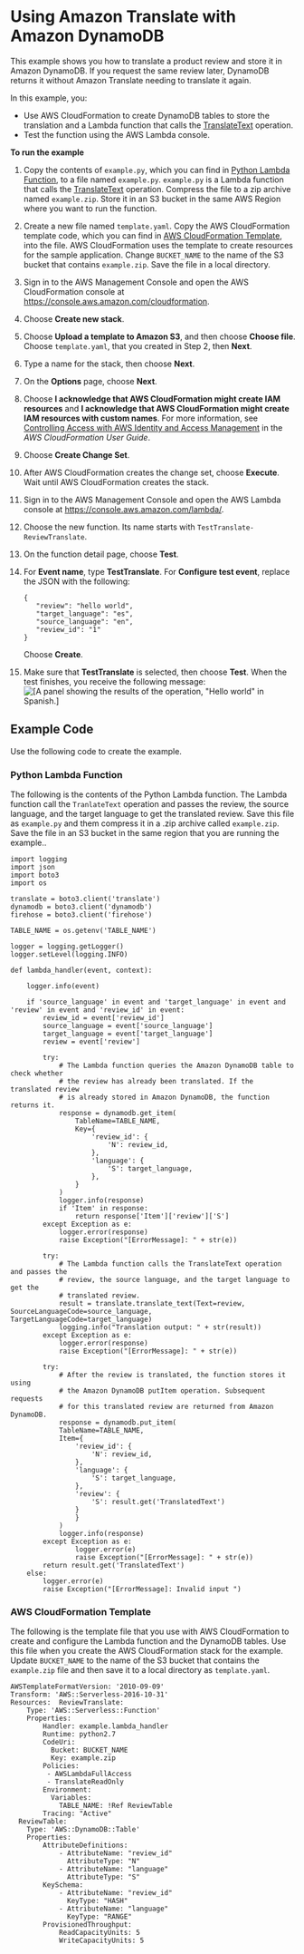 # Using Amazon Translate with Amazon DynamoDB<a name="examples-ddb"></a>

This example shows you how to translate a product review and store it in Amazon DynamoDB\. If you request the same review later, DynamoDB returns it without Amazon Translate needing to translate it again\. 

In this example, you:
+ Use AWS CloudFormation to create DynamoDB tables to store the translation and a Lambda function that calls the [TranslateText](API_TranslateText.md) operation\.
+ Test the function using the AWS Lambda console\.

**To run the example**

1.  Copy the contents of `example.py`, which you can find in [Python Lambda Function](#examples-ddb-code-lambda), to a file named `example.py`\. `example.py` is a Lambda function that calls the [TranslateText](API_TranslateText.md) operation\. Compress the file to a zip archive named `example.zip`\. Store it in an S3 bucket in the same AWS Region where you want to run the function\. 

1. Create a new file named `template.yaml`\. Copy the AWS CloudFormation template code, which you can find in [AWS CloudFormation Template](#examples-ddb-code-yaml), into the file\. AWS CloudFormation uses the template to create resources for the sample application\. Change `BUCKET_NAME` to the name of the S3 bucket that contains `example.zip`\. Save the file in a local directory\. 

1. Sign in to the AWS Management Console and open the AWS CloudFormation console at [https://console\.aws\.amazon\.com/cloudformation](https://console.aws.amazon.com/cloudformation/)\.

1. Choose **Create new stack**\.

1. Choose **Upload a template to Amazon S3**, and then choose **Choose file**\. Choose `template.yaml`, that you created in Step 2, then **Next**\.

1. Type a name for the stack, then choose **Next**\. 

1. On the **Options** page, choose **Next**\.

1. Choose **I acknowledge that AWS CloudFormation might create IAM resources** and **I acknowledge that AWS CloudFormation might create IAM resources with custom names**\. For more information, see [Controlling Access with AWS Identity and Access Management](http://docs.aws.amazon.com/AWSCloudFormation/latest/UserGuide/using-iam-template.html) in the *AWS CloudFormation User Guide*\.

1. Choose **Create Change Set**\.

1. After AWS CloudFormation creates the change set, choose **Execute**\. Wait until AWS CloudFormation creates the stack\.

1. Sign in to the AWS Management Console and open the AWS Lambda console at [https://console\.aws\.amazon\.com/lambda/](https://console.aws.amazon.com/lambda/)\.

1. Choose the new function\. Its name starts with `TestTranslate-ReviewTranslate`\.

1. On the function detail page, choose **Test**\.

1. For **Event name**, type **TestTranslate**\. For **Configure test event**, replace the JSON with the following:

   ```
   {
      "review": "hello world",
      "target_language": "es",
      "source_language": "en",
      "review_id": "1"
   }
   ```

   Choose **Create**\.

1. Make sure that **TestTranslate** is selected, then choose **Test**\. When the test finishes, you receive the following message:  
![\[A panel showing the results of the operation, "Hello world" in Spanish.\]](http://docs.aws.amazon.com/translate/latest/dg/images/example-3-results.png)

## Example Code<a name="examples-ddb-code"></a>

Use the following code to create the example\.

### Python Lambda Function<a name="examples-ddb-code-lambda"></a>

The following is the contents of the Python Lambda function\. The Lambda function call the `TranlateText` operation and passes the review, the source language, and the target language to get the translated review\. Save this file as `example.py` and them compress it in a \.zip archive called `example.zip`\. Save the file in an S3 bucket in the same region that you are running the example\.\.

```
import logging
import json
import boto3
import os

translate = boto3.client('translate')
dynamodb = boto3.client('dynamodb')
firehose = boto3.client('firehose')

TABLE_NAME = os.getenv('TABLE_NAME')

logger = logging.getLogger()
logger.setLevel(logging.INFO)

def lambda_handler(event, context):

    logger.info(event)

    if 'source_language' in event and 'target_language' in event and 'review' in event and 'review_id' in event:
        review_id = event['review_id']
        source_language = event['source_language']
        target_language = event['target_language']
        review = event['review']

        try:
            # The Lambda function queries the Amazon DynamoDB table to check whether 
            # the review has already been translated. If the translated review 
            # is already stored in Amazon DynamoDB, the function returns it.
            response = dynamodb.get_item(
                TableName=TABLE_NAME,
                Key={
                    'review_id': {
                        'N': review_id,
                    },
                    'language': {
                        'S': target_language,
                    },
                }
            )
            logger.info(response)
            if 'Item' in response:
                return response['Item']['review']['S']
        except Exception as e:
            logger.error(response)
            raise Exception("[ErrorMessage]: " + str(e))

        try:
            # The Lambda function calls the TranslateText operation and passes the 
            # review, the source language, and the target language to get the 
            # translated review. 
            result = translate.translate_text(Text=review, SourceLanguageCode=source_language, TargetLanguageCode=target_language)
            logging.info("Translation output: " + str(result))
        except Exception as e:
            logger.error(response)
            raise Exception("[ErrorMessage]: " + str(e))

        try:
            # After the review is translated, the function stores it using
            # the Amazon DynamoDB putItem operation. Subsequent requests
            # for this translated review are returned from Amazon DynamoDB.
            response = dynamodb.put_item(
            TableName=TABLE_NAME,
            Item={
                'review_id': {
                    'N': review_id,
                },
                'language': {
                    'S': target_language,
                },
                'review': {
                    'S': result.get('TranslatedText')
                }
                }
            )
            logger.info(response)
        except Exception as e:
                logger.error(e)
                raise Exception("[ErrorMessage]: " + str(e))
        return result.get('TranslatedText')
    else:
        logger.error(e)
        raise Exception("[ErrorMessage]: Invalid input ")
```

### AWS CloudFormation Template<a name="examples-ddb-code-yaml"></a>

The following is the template file that you use with AWS CloudFormation to create and configure the Lambda function and the DynamoDB tables\. Use this file when you create the AWS CloudFormation stack for the example\. Update `BUCKET_NAME` to the name of the S3 bucket that contains the `example.zip` file and then save it to a local directory as `template.yaml`\. 

```
AWSTemplateFormatVersion: '2010-09-09'
Transform: 'AWS::Serverless-2016-10-31'
Resources:  ReviewTranslate:
    Type: 'AWS::Serverless::Function'
    Properties:
        Handler: example.lambda_handler
        Runtime: python2.7
        CodeUri:
          Bucket: BUCKET_NAME
          Key: example.zip
        Policies:
         - AWSLambdaFullAccess
         - TranslateReadOnly
        Environment:
          Variables:
            TABLE_NAME: !Ref ReviewTable  
        Tracing: "Active"
  ReviewTable:
    Type: 'AWS::DynamoDB::Table'
    Properties:
        AttributeDefinitions: 
            - AttributeName: "review_id"
              AttributeType: "N"
            - AttributeName: "language"
              AttributeType: "S"
        KeySchema:
            - AttributeName: "review_id"
              KeyType: "HASH"
            - AttributeName: "language"
              KeyType: "RANGE"
        ProvisionedThroughput: 
            ReadCapacityUnits: 5
            WriteCapacityUnits: 5
```